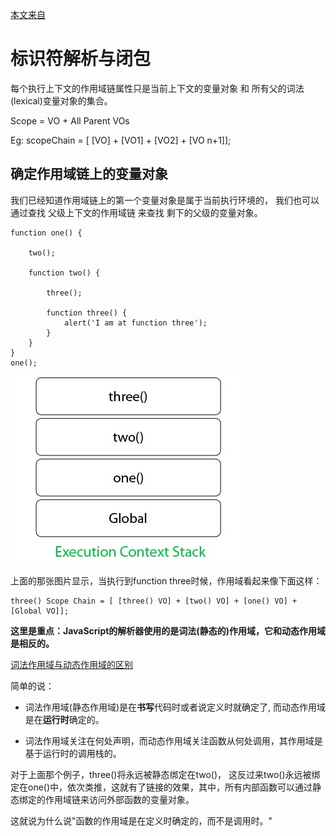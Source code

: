 [本文来自](http://davidshariff.com/blog/javascript-scope-chain-and-closures/)

# 标识符解析与闭包

每个执行上下文的作用域链属性只是当前上下文的变量对象 和 所有父的词法(lexical)变量对象的集合。

Scope = VO + All Parent VOs

Eg:	scopeChain = [ [VO] + [VO1] + [VO2] + [VO n+1]];

## 确定作用域链上的变量对象

我们已经知道作用域链上的第一个变量对象是属于当前执行环境的， 我们也可以通过查找 父级上下文的作用域链 来查找 剩下的父级的变量对象。

```
function one() {
	
	two();

	function two() {
		
		three();

		function three() {
			alert('I am at function three');
		}
	}
}
one();
```

![](images/stack14.jpg)

上面的那张图片显示，当执行到function three时候，作用域看起来像下面这样：

```
three() Scope Chain = [ [three() VO] + [two() VO] + [one() VO] + [Global VO]];
```

**这里是重点：JavaScript的解析器使用的是词法(静态的)作用域，它和动态作用域是相反的。**

[词法作用域与动态作用域的区别](https://www.zhihu.com/question/20032419)

简单的说： 

* 词法作用域(静态作用域)是在**书写**代码时或者说定义时就确定了, 而动态作用域是在**运行时**确定的。

* 词法作用域关注在何处声明，而动态作用域关注函数从何处调用，其作用域是基于运行时的调用栈的。

对于上面那个例子，three()将永远被静态绑定在two()， 这反过来two()永远被绑定在one()中，依次类推，这就有了链接的效果，其中，所有内部函数可以通过静态绑定的作用域链来访问外部函数的变量对象。

这就说为什么说"函数的作用域是在定义时确定的，而不是调用时。"


